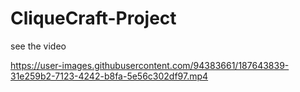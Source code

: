 # CliqueCraft-Project
see the video 

https://user-images.githubusercontent.com/94383661/187643839-31e259b2-7123-4242-b8fa-5e56c302df97.mp4


